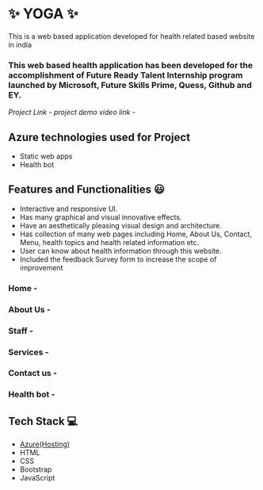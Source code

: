 
# ✨ YOGA  ✨

This is a web based application developed for health related based website in india

### This web based health application has been developed for the accomplishment of Future Ready Talent Internship program launched by Microsoft, Future Skills Prime, Quess, Github and EY.


*Project Link* -
*project demo video link* - 

## Azure technologies used for Project

- Static web apps
- Health bot

## Features and Functionalities 😃

- Interactive and responsive UI.
- Has many graphical and visual innovative effects.
- Have an aesthetically pleasing visual design and architecture.
- Has collection of many web pages including Home, About Us, Contact, Menu, health topics and health related information etc.
- User can know about health information through this website.
- Included the feedback Survey form to increase the scope of improvement 

### Home -




   

### About Us -


### Staff -



### Services -



### Contact us -



### Health bot -




## Tech Stack 💻

- [Azure(Hosting)](https://azure.microsoft.com/en-in/features/azure-portal/)
- HTML
- CSS
- Bootstrap
- JavaScript
